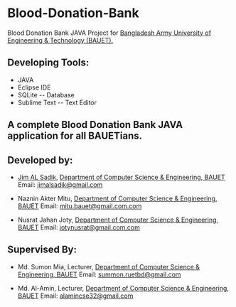 # Blood-Donation-Bank
Blood Donation Bank JAVA Project for [Bangladesh Army University of Engineering & Technology (BAUET).](http://bauet.ac.bd/)

## Developing Tools: 

* JAVA
* Eclipse IDE
* SQLite -- Database
* Sublime Text -- Text Editor

## A complete Blood Donation Bank JAVA application for all BAUETians.
## Developed by:

* [Jim AL Sadik](https://www.facebook.com/JIMALSADIK/),
[Department of Computer Science & Engineering, BAUET](http://bauet.ac.bd/cse.html)
Email: jimalsadik@gmail.com

* Naznin Akter Mitu,
[Department of Computer Science & Engineering, BAUET](http://bauet.ac.bd/cse.html)
Email: mitu.bauet@gmail.com.com

* Nusrat Jahan Joty,
[Department of Computer Science & Engineering, BAUET](http://bauet.ac.bd/cse.html)
Email: jotynusrat@gmail.com.com

## Supervised By:

* Md. Sumon Mia,
Lecturer, [Department of Computer Science & Engineering, BAUET](http://bauet.ac.bd/cse.html)
Email: summon.ruetbd@gmail.com

* Md. Al-Amin,
Lecturer, [Department of Computer Science & Engineering, BAUET](http://bauet.ac.bd/cse.html)
Email: alamincse32@gmail.com
